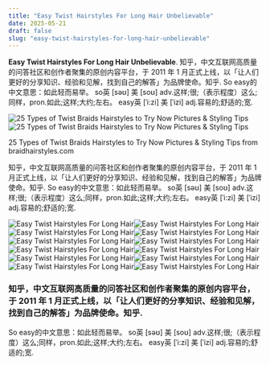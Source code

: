 ```yaml
---
title: "Easy Twist Hairstyles For Long Hair Unbelievable"
date: 2025-05-21
draft: false
slug: "easy-twist-hairstyles-for-long-hair-unbelievable" 
---
```


**Easy Twist Hairstyles For Long Hair Unbelievable**. 知乎，中文互联网高质量的问答社区和创作者聚集的原创内容平台，于 2011 年 1 月正式上线，以「让人们更好的分享知识、经验和见解，找到自己的解答」为品牌使命。知乎. So easy的中文意思：如此轻而易举。 so英 [səʊ] 美 [soʊ] adv.这样;很;（表示程度）这么;同样，pron.如此;这样;大约;左右。 easy英 [ˈi:zi] 美 [ˈizi] adj.容易的;舒适的;宽.

![25 Types of Twist Braids Hairstyles to Try Now Pictures & Styling Tips](https://braidhairstyles.com/wp-content/uploads/2022/08/Natural-hair-twists.jpeg)![25 Types of Twist Braids Hairstyles to Try Now Pictures & Styling Tips](https://braidhairstyles.com/wp-content/uploads/2022/08/Natural-hair-twists.jpeg)

25 Types of Twist Braids Hairstyles to Try Now Pictures & Styling Tips from braidhairstyles.com

知乎，中文互联网高质量的问答社区和创作者聚集的原创内容平台，于 2011 年 1 月正式上线，以「让人们更好的分享知识、经验和见解，找到自己的解答」为品牌使命。知乎. So easy的中文意思：如此轻而易举。 so英 [səʊ] 美 [soʊ] adv.这样;很;（表示程度）这么;同样，pron.如此;这样;大约;左右。 easy英 [ˈi:zi] 美 [ˈizi] adj.容易的;舒适的;宽.

![Easy Twist Hairstyles For Long Hair ](https://i.pinimg.com/originals/6b/3f/4e/6b3f4e62c4ab5ec131e8ffbe138f9e7c.jpg " Go Classically Chic With This Easy French Twist More French twist")![Easy Twist Hairstyles For Long Hair ](https://www.coilsandglory.com/wp-content/uploads/2020/10/Kia-Keshawn-on-Instagram_-Because-Im-trying-to-imagine-how-my-hair-would-look-if-I-locd-it-up-I-love-me-some-mini-twists-but-Im-thinking_-Should-I-loc-my-hair….jpg " 40 Two Strand Twists Hairstyles on Natural Hair With Full Guide Coils")![Easy Twist Hairstyles For Long Hair ](https://i.pinimg.com/originals/1a/aa/48/1aaa4809ef2ab71d5bec57dd70b189ea.jpg " 30 Passion Twists Styles to Try in 2025 Long hair styles")![Easy Twist Hairstyles For Long Hair ](https://i.pinimg.com/originals/49/ca/62/49ca6289093510b40972472bfd73b882.jpg " This Different Styles Of Natural Hair Twist For Long Hair Stunning")![Easy Twist Hairstyles For Long Hair ](https://braidhairstyles.com/wp-content/uploads/2022/08/Natural-hair-twists.jpeg " 25 Types of Twist Braids Hairstyles to Try Now Pictures & Styling Tips")![Easy Twist Hairstyles For Long Hair ](https://stayglam.com/wp-content/uploads/2019/12/Trendy-and-Simple-Twists.jpg " 45 Passion Twists Hairstyles Page 4 of 4 StayGlam")![Easy Twist Hairstyles For Long Hair ](https://www.newnaturalhairstyles.com/wp-content/uploads/2018/04/Twist-Styles-Natural-Hair-11.jpg " 12 Inspiring Twist Styles on Natural Hair")![Easy Twist Hairstyles For Long Hair ](https://i.ytimg.com/vi/5JE6rDsZk8I/maxresdefault.jpg " Natural Hair Twist Styles Twist Hairstyles for Natural YouTube")![Easy Twist Hairstyles For Long Hair ](https://www.naturalhair-products.com/images/twist-hairstyles-nhp-21.jpg " 27 Twist Hairstyles Natural & with Extensions!")![Easy Twist Hairstyles For Long Hair ](https://i.pinimg.com/originals/ba/c2/b9/bac2b99a3322d3f34140dbb18c636861.jpg " This Different Styles Of Natural Hair Twist For Long Hair Stunning")![Easy Twist Hairstyles For Long Hair ](https://www.coilsandglory.com/wp-content/uploads/2020/10/ProtectiveStyles-on-Instagram_-@opaglamz-My-love-for-loose-twists-though-❤️❤️-Do-you-love-loose-twists-or-tight-twists__-Drop-your-comments-down-below👇🏻.jpg " 40 Two Strand Twists Hairstyles on Natural Hair With Full Guide Coils")![Easy Twist Hairstyles For Long Hair ](https://www.coilsandglory.com/wp-content/uploads/2020/10/flat-twist-styles-on-natural-hair-1-scaled.jpg " Master TwoStrand Twists The Natural Hairstyle Guide For Stunning Looks")

### 知乎，中文互联网高质量的问答社区和创作者聚集的原创内容平台，于 2011 年 1 月正式上线，以「让人们更好的分享知识、经验和见解，找到自己的解答」为品牌使命。知乎.

So easy的中文意思：如此轻而易举。 so英 [səʊ] 美 [soʊ] adv.这样;很;（表示程度）这么;同样，pron.如此;这样;大约;左右。 easy英 [ˈi:zi] 美 [ˈizi] adj.容易的;舒适的;宽.